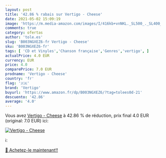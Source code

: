```yaml
---
layout: post
title: '42.86 % rabais sur Vertigo - Cheese'
date: 2021-05-02 15:09:19
image: 'https://m.media-amazon.com/images/I/416kb+vnNKL._SL500_._SL400_.jpg'
comments: true
category: ofertas
author: 'tole.es'
slug: 'B003NGXEZ6-fr Vertigo - Cheese'
sku: 'B003NGXEZ6-fr'
tags: [ 'CD et Vinyles','Chanson française','Genres','vertigo', ]
actualPrice: 4.0 EUR
currency: EUR
price: 4.0
comparePrice: 7.0 EUR
prodname: 'Vertigo - Cheese'
country: 'fr'
flag: '🇫🇷'
brand: 'Vertigo'
buyurl: 'https://www.amazon.fr/dp/B003NGXEZ6/?tag=tolees0d-21'
descuento: '42.86'
average: '4.0'
---
```


Vous avez [Vertigo - Cheese](https://www.amazon.fr/dp/B003NGXEZ6/?tag=tolees0d-21)  à  42.86 % de réduction, prix final  4.0 EUR (original: 7.0 EUR) ici:

[![Vertigo - Cheese](https://m.media-amazon.com/images/I/416kb+vnNKL._SL500_._SL400_.jpg)](https://www.amazon.fr/dp/B003NGXEZ6/?tag=tolees0d-21)

ℹ️:


[🛒 Achetez-le maintenant!!](https://www.amazon.fr/dp/B003NGXEZ6/?tag=tolees0d-21)
